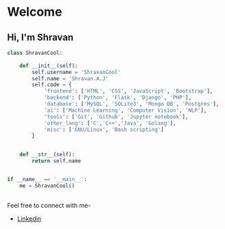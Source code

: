 # Welcome 

## Hi, I'm Shravan

```python
class ShravanCool:
	
	def __init__(self):
		self.username = 'ShravanCool'
		self.name = 'Shravan.A.J'
		self.code = {
			'frontend': ['HTML', 'CSS', 'JavaScript', 'Bootstrap'],
			'backend': ['Python', 'Flask', 'Django', 'PHP'],
			'database': ['MySQL', 'SQLite3', 'Mongo DB', 'Postgres'],
			'ai': ['Machine Learning', 'Computer Vision', 'NLP'],
			'tools': ['Git', 'Github', 'Jupyter notebook'],
			'other_lang': ['C','C++','Java', 'Golang'],
			'misc': ['GNU/Linux', 'Bash scripting']
		}
		

	def __str__(self):
		return self.name


if __name__ == '__main__':
	me = ShravanCool()
		

```
Feel free to connect with me-
- [Linkedin](https://www.linkedin.com/in/shravan-a-j-121ab91a1)
